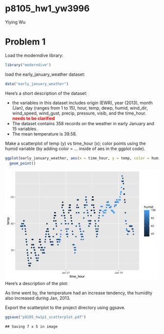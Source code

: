 p8105_hw1_yw3996
================
Yiying Wu

# Problem 1

Load the moderndive library:

``` r
library("moderndive")
```

load the early_january_weather dataset:

``` r
data("early_january_weather")
```

Here’s a short description of the dataset:

-   the variables in this dataset includes origin (EWR), year (2013),
    month (Jan), day (ranges from 1 to 15), hour, temp, dewp, humid,
    wind_dir, wind_speed, wind_gust, precip, pressure, visib, and the
    time_hour. <span style="color: red;">**needs to be
    clarified**</span>
-   The dataset contains 358 records on the weather in early January and
    15 variables.
-   The mean temperature is 39.58.

Make a scatterplot of temp (y) vs time_hour (x); color points using the
humid variable (by adding color = … inside of aes in the ggplot code).

``` r
ggplot(early_january_weather, aes(x = time_hour, y = temp, color = humid)) + 
  geom_point()
```

![](p8105_hw1_yw3996_files/figure-gfm/unnamed-chunk-3-1.png)<!-- -->
Here’s a description of the plot:

As time went by, the temperature had an increase tendency, the humidity
also increased during Jan, 2013.

Export the scatterplot to the project directory using ggsave.

``` r
ggsave("p8105_hw1p1_scatterplot.pdf")
```

    ## Saving 7 x 5 in image
